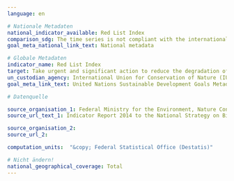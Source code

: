 ```yaml
---
language: en

# Nationale Metadaten
national_indicator_available: Red List Index
comparison_sdg: The time series is not compliant with the international metadata description.
goal_meta_national_link_text: National metadata

# Globale Metadaten
indicator_name: Red List Index
target: Take urgent and significant action to reduce the degradation of natural habitats, halt the loss of biodiversity and, by 2020, protect and prevent the extinction of threatened species
un_custodian_agency: International Union for Conservation of Nature (IUCN), BirdLife International (BLI)
goal_meta_link_text: United Nations Sustainable Development Goals Metadata

# Datenquelle

source_organisation_1: Federal Ministry for the Environment, Nature Conservation and Nuclear Safety (BMU)
source_url_text_1: Indicator Report 2014 to the National Strategy on Biological Diversity

source_organisation_2:
source_url_2:

computation_units:  "&copy; Federal Statistical Office (Destatis)"

# Nicht ändern!
national_geographical_coverage: Total
---
```

